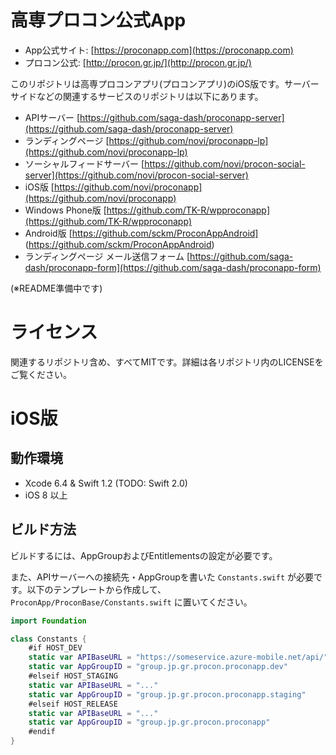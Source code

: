 # 高専プロコン公式App

* App公式サイト: [https://proconapp.com](https://proconapp.com)
* プロコン公式: [http://procon.gr.jp/](http://procon.gr.jp/)

このリポジトリは高専プロコンアプリ(プロコンアプリ)のiOS版です。サーバーサイドなどの関連するサービスのリポジトリは以下にあります。

* APIサーバー [https://github.com/saga-dash/proconapp-server](https://github.com/saga-dash/proconapp-server)
* ランディングページ [https://github.com/novi/proconapp-lp](https://github.com/novi/proconapp-lp)
* ソーシャルフィードサーバー [https://github.com/novi/procon-social-server](https://github.com/novi/procon-social-server)
* iOS版 [https://github.com/novi/proconapp](https://github.com/novi/proconapp)
* Windows Phone版 [https://github.com/TK-R/wpproconapp](https://github.com/TK-R/wpproconapp)
* Android版 [https://github.com/sckm/ProconAppAndroid] (https://github.com/sckm/ProconAppAndroid)
* ランディングページ メール送信フォーム [https://github.com/saga-dash/proconapp-form](https://github.com/saga-dash/proconapp-form)


(※README準備中です)

# ライセンス
関連するリポジトリ含め、すべてMITです。詳細は各リポジトリ内のLICENSEをご覧ください。

# iOS版

## 動作環境

* Xcode 6.4 & Swift 1.2 (TODO: Swift 2.0)
* iOS 8 以上

## ビルド方法

ビルドするには、AppGroupおよびEntitlementsの設定が必要です。

また、APIサーバーへの接続先・AppGroupを書いた `Constants.swift` が必要です。以下のテンプレートから作成して、 `ProconApp/ProconBase/Constants.swift` に置いてください。

```swift
import Foundation

class Constants {
    #if HOST_DEV
    static var APIBaseURL = "https://someservice.azure-mobile.net/api/"
    static var AppGroupID = "group.jp.gr.procon.proconapp.dev"
    #elseif HOST_STAGING
    static var APIBaseURL = "..."
    static var AppGroupID = "group.jp.gr.procon.proconapp.staging"
    #elseif HOST_RELEASE
    static var APIBaseURL = "..."
    static var AppGroupID = "group.jp.gr.procon.proconapp"
    #endif
}
```

